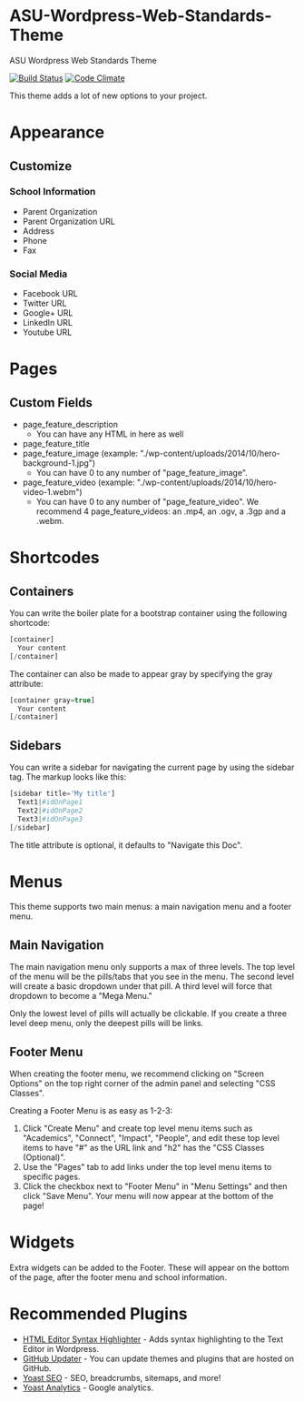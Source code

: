 ASU-Wordpress-Web-Standards-Theme
=================================

ASU Wordpress Web Standards Theme

[![Build Status](https://travis-ci.org/gios-asu/ASU-Wordpress-Web-Standards-Theme.svg)](https://travis-ci.org/gios-asu/ASU-Wordpress-Web-Standards-Theme) [![Code Climate](https://codeclimate.com/github/gios-asu/ASU-Wordpress-Web-Standards-Theme/badges/gpa.svg)](https://codeclimate.com/github/gios-asu/ASU-Wordpress-Web-Standards-Theme)

This theme adds a lot of new options to your project.

# Appearance

## Customize

### School Information

- Parent Organization
- Parent Organization URL
- Address
- Phone
- Fax

### Social Media

- Facebook URL
- Twitter URL
- Google+ URL
- LinkedIn URL
- Youtube URL

# Pages

## Custom Fields

- page_feature_description
  - You can have any HTML in here as well
- page_feature_title
- page_feature_image (example: "./wp-content/uploads/2014/10/hero-background-1.jpg")
  - You can have 0 to any number of "page_feature_image".
- page_feature_video (example: "./wp-content/uploads/2014/10/hero-video-1.webm")
  - You can have 0 to any number of "page_feature_video".  We recommend 4 page_feature_videos: an .mp4, an .ogv, a .3gp and a .webm.

# Shortcodes

## Containers

You can write the boiler plate for a bootstrap container using the following shortcode:

```php
[container]
  Your content
[/container]
```

The container can also be made to appear gray by specifying the gray attribute:

```php
[container gray=true]
  Your content
[/container]
```

## Sidebars

You can write a sidebar for navigating the current page by using the sidebar tag.  The markup looks like this:

```php
[sidebar title='My title']
  Text1|#idOnPage1
  Text2|#idOnPage2
  Text3|#idOnPage3
[/sidebar]
```

The title attribute is optional, it defaults to "Navigate this Doc".

# Menus

This theme supports two main menus: a main navigation menu and a footer menu. 

## Main Navigation

The main navigation menu only supports a max of three levels.  The top level
of the menu will be the pills/tabs that you see in the menu. The second level will
create a basic dropdown under that pill.  A third level will force that dropdown
to become a "Mega Menu." 

Only the lowest level of pills will actually be clickable. If you create a three level
deep menu, only the deepest pills will be links.



## Footer Menu

When creating the footer menu, we recommend clicking on "Screen Options" on the top right corner of the admin panel and selecting "CSS Classes".

Creating a Footer Menu is as easy as 1-2-3:

1. Click "Create Menu" and create top level menu items such as "Academics", "Connect", "Impact", "People", and edit these top level items to have "#" as the URL link and "h2" has the "CSS Classes (Optional)".
2. Use the "Pages" tab to add links under the top level menu items to specific pages.
3.  Click the checkbox next to "Footer Menu" in "Menu Settings" and then click "Save Menu". Your menu will now appear at the bottom of the page!

# Widgets

Extra widgets can be added to the Footer.  These will appear on the bottom of the page, after the footer menu and school information.

# Recommended Plugins

- [HTML Editor Syntax Highlighter](https://wordpress.org/plugins/html-editor-syntax-highlighter/) - Adds syntax highlighting to the Text Editor in Wordpress.
- [GitHub Updater](https://github.com/afragen/github-updater) - You can update themes and plugins that are hosted on GitHub.
- [Yoast SEO](https://yoast.com/wordpress/plugins/seo/) - SEO, breadcrumbs, sitemaps, and more!
- [Yoast Analytics](https://yoast.com/wordpress/plugins/google-analytics/) - Google analytics.
